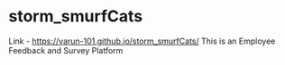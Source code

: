 # storm_smurfCats
Link - https://varun-101.github.io/storm_smurfCats/
This is an Employee Feedback and Survey Platform
